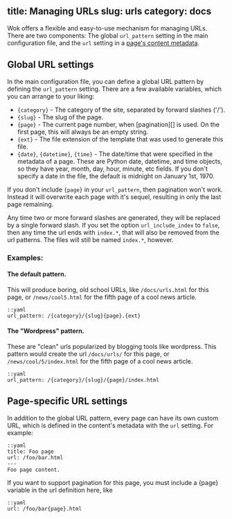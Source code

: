 title: Managing URLs
slug: urls
category: docs
---
Wok offers a flexible and easy-to-use mechanism for managing URLs. There are
two components: The global `url_pattern` setting in the main configuration
file, and the `url` setting in a [page's content metadata][content].

[content]: /docs/content/

Global URL settings
-------------------

In the main configuration file, you can define a global URL pattern by defining
the `url_pattern` setting. There are a few available variables, which you can
arrange to your liking:

- `{category}` - The category of the site, separated by forward slashes ('/').
- `{slug}` - The slug of the page.
- `{page}` - The current page number, when [pagination][] is used. On the first
  page, this will always be an empty string.
- `{ext}` - The file extension of the template that was used to generate this
  file.
- `{date}`, `{datetime}`, `{time}` - The date/time that were specified in the
  metadata of a page. These are Python date, datetime, and time objects, so
  they have year, month, day, hour, minute, etc fields. If you don't specify a
  date in the file, the default is midnight on January 1st, 1970.

If you don't include `{page}` in your `url_pattern`, then pagination won't
work. Instead it will overwrite each page with it's sequel, resulting in only
the last page remaining.

Any time two or more forward slashes are generated, they will be replaced by a
single forward slash. If you set the option `url_include_index` to `false`,
then any time the url ends with `index.*`, that will also be removed from the
url patterns. The files will still be named `index.*`, however.

### Examples:

#### The default pattern.
This will produce boring, old school URLs, like `/docs/urls.html` for this page, or `/news/cool5.html` for the fifth page of a cool news article.

    ::yaml
    url_pattern: /{category}/{slug}{page}.{ext}

#### The "Wordpress" pattern.
These are "clean" urls popularized by blogging tools like wordpress. This
pattern would create the url `/docs/urls/` for this page, or
`/news/cool/5/index.html` for the fifth page of a cool news article.

    ::yaml
    url_pattern: /{category}/{slug}/{page}/index.html

Page-specific URL settings
--------------------------
In addition to the global URL pattern, every page can have its own custom URL, which is defined in the content's metadata with the `url` setting. For example:

    ::yaml
    title: Foo page
    url: /foo/bar.html
    ---
    Foo page content.

If you want to support pagination for this page, you must include a {page} variable in the url definition here, like

    ::yaml
    url: /foo/bar{page}.html
